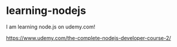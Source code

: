 # learning-nodejs
I am learning node.js on udemy.com!

https://www.udemy.com/the-complete-nodejs-developer-course-2/

